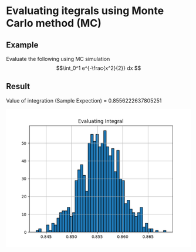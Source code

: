 # Evaluating itegrals using Monte Carlo method (MC)
## Example
Evaluate the following using MC simulation
$$\int_0^1 e^{-\frac{x^2}{2}} dx $$

## Result
Value of integration (Sample Expection) = 0.8556222637805251

![result](../asste/Int_MC_His.png)